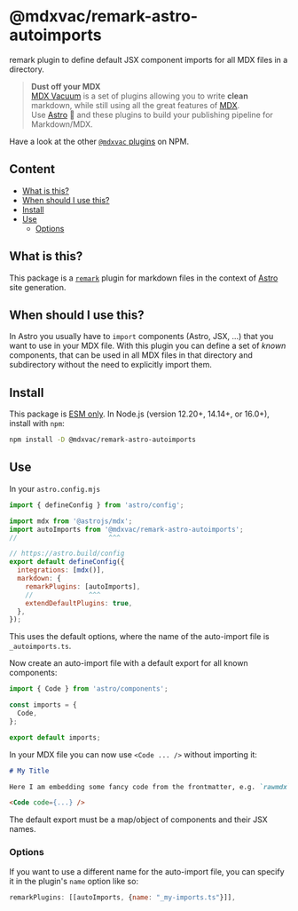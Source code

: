 # @mdxvac/remark-astro-autoimports

remark plugin to define default JSX component imports for all MDX files in a directory.

> **Dust off your MDX**  
> [MDX Vacuum](https://mdxvac.netlify.app) is a set of plugins allowing you to write **clean** markdown, while still using all the great features of [MDX](https://mdxjs.com).  
> Use [Astro](https://astro.build) 🚀 and these plugins to build your publishing pipeline for Markdown/MDX.

Have a look at the other [`@mdxvac` plugins](https://www.npmjs.com/org/mdxvac) on NPM.

## Content

- [What is this?](#what-is-this)
- [When should I use this?](#when-should-i-use-this)
- [Install](#install)
- [Use](#use)
  - [Options](#options)

## What is this?

This package is a [`remark`](https://github.com/remarkjs/remark/blob/main/doc/plugins.md) plugin for markdown files in the context of [Astro](https://docs.astro.build/en/guides/integrations-guide/mdx) site generation.

## When should I use this?

In Astro you usually have to `import` components (Astro, JSX, ...) that you want to use in your MDX file. With this plugin you can define a set of _known_ components, that can be used in all MDX files in that directory and subdirectory without the need to explicitly import them.

## Install

This package is [ESM only](https://gist.github.com/sindresorhus/a39789f98801d908bbc7ff3ecc99d99c).
In Node.js (version 12.20+, 14.14+, or 16.0+), install with `npm`:

```sh
npm install -D @mdxvac/remark-astro-autoimports
```

## Use

In your `astro.config.mjs`

```js
import { defineConfig } from 'astro/config';

import mdx from '@astrojs/mdx';
import autoImports from '@mdxvac/remark-astro-autoimports';
//                       ^^^

// https://astro.build/config
export default defineConfig({
  integrations: [mdx()],
  markdown: {
    remarkPlugins: [autoImports],
    //              ^^^
    extendDefaultPlugins: true,
  },
});
```

This uses the default options, where the name of the auto-import file is `_autoimports.ts`.

Now create an auto-import file with a default export for all known components:

```js
import { Code } from 'astro/components';

const imports = {
  Code,
};

export default imports;
```

In your MDX file you can now use `<Code ... />` without importing it:

```md
# My Title

Here I am embedding some fancy code from the frontmatter, e.g. `rawmdx`, or any other fancy source:

<Code code={...} />
```

The default export must be a map/object of components and their JSX names.

### Options

If you want to use a different name for the auto-import file, you can specify it in the plugin's `name` option like so:

```js
remarkPlugins: [[autoImports, {name: "_my-imports.ts"}]],
```
